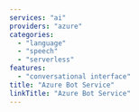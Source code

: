 ```yaml
---
services: "ai"
providers: "azure"
categories:
  - "language"
  - "speech"
  - "serverless"
features:
  - "conversational interface"
title: "Azure Bot Service"
linkTitle: "Azure Bot Service"
---
```


